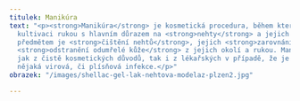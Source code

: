 ```yaml
---
titulek: Manikúra
text: "<p><strong>Manikúra</strong> je kosmetická procedura, během které dochází ke
  kultivaci rukou s hlavním důrazem na <strong>nehty</strong> a jejich okolí. Hlavním
  předmětem je <strong>čištění nehtů</strong>, jejich <strong>zarovnání</strong> a
  <strong>odstranění odumřelé kůže</strong> z jejich okolí a rukou. Manikúra se používá
  jak z čistě kosmetických důvodů, tak i z lékařských v případě, že je kolem nehtů
  nějaká virová, či plísňová infekce.</p>"
obrazek: "/images/shellac-gel-lak-nehtova-modelaz-plzen2.jpg"

---
```

